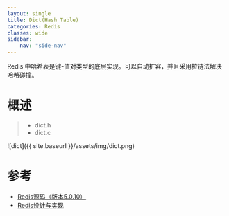 ```yaml
---
layout: single
title: Dict(Hash Table)
categories: Redis
classes: wide
sidebar:
    nav: "side-nav"
---
```


Redis 中哈希表是键-值对类型的底层实现。可以自动扩容，并且采用拉链法解决哈希碰撞。

# 概述
> - dict.h
> - dict.c


![dict]({{ site.baseurl }}/assets/img/dict.png)


# 参考
- [Redis源码（版本5.0.10）](https://github.com/redis/redis/tree/5.0.10)
- [Redis设计与实现](http://shuyuan.hzmedia.com.cn/ebookdtl?id=11112416)
